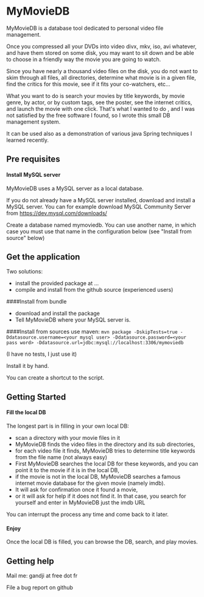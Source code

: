 MyMovieDB
=========

MyMovieDB is a database tool dedicated
to personal video file management.

Once you compressed all your DVDs into video 
divx, mkv, iso, avi whatever, and have them 
stored on some disk, you may want to sit down and
be able to choose in a friendly way 
the movie you are going to watch. 

Since you
have nearly a thousand video files on the disk,
you do not want to skim through all files, all 
directories, determine what movie is in a given file,
 find the critics for this movie, see if it fits
 your co-watchers, etc...
 
What you want to do is search your movies
by title keywords, by movie genre, by actor, or by 
custom tags, see the poster, see the internet critics, 
and launch the movie with one click.
That's what I wanted to do , and
I was not satisfied by the free software I found,
so I wrote this small DB management system.

It can be used also as a demonstration of various
java Spring techniques I learned recently.

Pre requisites
--------------

#### Install MySQL server

MyMovieDB uses a MySQL server as a local database.

If you do not already have a MySQL server installed,
download and install a MySQL server.
You can for example download MySQL Community Server from 
https://dev.mysql.com/downloads/

Create a database named mymoviedb.
You can use another name, in which case 
you must use that name in the configuration below
(see "Install from source" below)

Get the application
-------------------

Two solutions:
 - install the provided package at ...
 - compile and install from the github source (experienced users)

####Install from bundle

 - download and install the package
 - Tell MyMovieDB where your MySQL server is.

####Install from sources
 use maven:
`mvn package -DskipTests=true -Ddatasource.username=<your mysql user>
 -Ddatasource.password=<your pass word>
 -Ddatasource.url=jdbc:mysql://localhost:3306/mymoviedb
`

(I have no tests, I just use it)

Install it by hand.

You can create a shortcut to the script.


Getting Started
-----

#### Fill the local DB


The longest part is in filling in your own local DB: 
 - scan a directory with your movie files in it
 - MyMovieDB finds the video files in the directory and its sub directories,
 - for each video file it finds, MyMovieDB tries to 
 determine title keywords from the file 
 name (not always easy)
 - First MyMovieDB searches the local DB for these keywords,
 and you can point it to the movie if it is in the local DB,
 - if the movie is not in the local DB, MyMovieDB searches a famous internet movie database
 for the given movie (namely imdb). 
  - It will ask for confirmation once it found a movie,
  - or it will ask for help if it  does not find it. In that case, you search for yourself and enter
 in MyMovieDB just the imdb URL
 
 You can interrupt the process any time and come back to it later.

 #### Enjoy
 Once the local DB is filled, you can browse the DB, search, 
 and play movies.
 
 Getting help
 ------
 
 Mail me: gandji at free dot fr 
 
 File a bug report on github
 

 
 
 